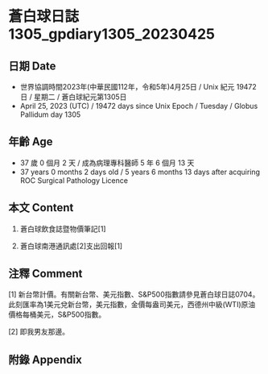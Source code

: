 [_metadata_:encoding]: - "utf-8"
[_metadata_:language]: - "zh-Hant-TW"
[_metadata_:fileformat]: - "markdown"
[_metadata_:MIME_type]: - "text/plain"
[_metadata_:markdown_version]: - "commonmark version 0.30"
[_metadata_:markdown_spec]: - "https://spec.commonmark.org/0.30/"

# 蒼白球日誌1305_gpdiary1305_20230425 #

## 日期 Date ##

* 世界協調時間2023年(中華民國112年，令和5年)4月25日 / Unix 紀元 19472 日 / 星期二 / 蒼白球紀元第1305日
* April 25, 2023 (UTC) / 19472 days since Unix Epoch / Tuesday / Globus Pallidum day 1305

## 年齡 Age ##

* 37 歲 0 個月 2 天 / 成為病理專科醫師 5 年 6 個月 13 天
* 37 years 0 months 2 days old / 5 years 6 months 13 days after acquiring ROC Surgical Pathology Licence

## 本文 Content ##

1. 蒼白球飲食誌暨物價筆記[1]

    
2. 蒼白球南港通訊處[2]支出回報[1]

    

## 注釋 Comment ##

[1] 新台幣計價。有關新台幣、美元指數、S&P500指數請參見蒼白球日誌0704。此刻匯率為1美元兌新台幣，美元指數，金價每盎司美元，西德州中級(WTI)原油價格每桶美元，S&P500指數。


[2] 即我男友那邊。



## 附錄 Appendix ##

